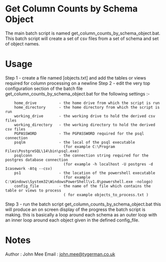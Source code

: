 # Get Column Counts by Schema Object
The main batch script is named get_column_counts_by_schema_object.bat.
This batch script will create a set of csv files from a set of schema and set of object names.
# Usage
Step 1 - create a file named [objects.txt] and add the tables or views required for column processing on a newline
Step 2 - edit the very top configuration section of the batch file
         get_column_counts_by_schema_object.bat for the following settings :-

        home_drive          - the home drive from which the script is run
        home_directory      - the home directory from which the script is run
        working_drive       - the working drive to hold the derived csv files
        working_directory   - the working directory to hold the derived csv files
        PGPASSWORD          - The PGPASSWORD required for the psql connection     
        psqlm               - the local of the psql executable
                              (for example C:\Program Files\PostgreSQL\14\bin\psql.exe)
        psqlconn            - the connection string required for the postgres database connection 
                              (for example -h localhost -U postgres -d Icasework -Atq --csv)
        ps1                 - the location of the powershell executable
                              (for example C:\Windows\System32\WindowsPowerShell\v1.0\powershell.exe -nologo)
        config_file         - the name of the file which contains the table or views to process
                              ( for example objects_to_process.txt )
 
Step 3 - run the batch script get_column_counts_by_schema_object.bat
         this will produce an on screen display of the progress the batch script is making.
         this is basically a loop around each schema as an outer loop with an inner loop 
         around each object given in the defined config_file.

 # Notes
   Author : John Mee
   Email  : john.mee@tygerman.co.uk
